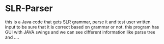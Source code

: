 # SLR-Parser
this is a Java code that gets SLR grammar, parse it and test user written input to be sure that it is correct based on grammar or not.
this program has GUI with JAVA swings and we can see different information like parse tree and ....
